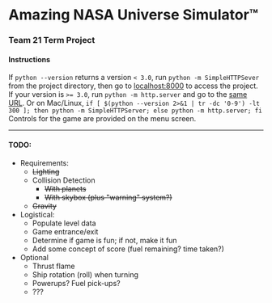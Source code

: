 # Amazing NASA Universe Simulator™
### Team 21 Term Project

#### Instructions
If `python --version` returns a version `< 3.0`, run `python -m SimpleHTTPSever` from the project directory, then go to [localhost:8000](http://localhost:8000) to access the project.
If your version is `>= 3.0`, run `python -m http.server` and go to the [same URL](http://localhost:8000).
Or on Mac/Linux, `if [ $(python --version 2>&1 | tr -dc '0-9') -lt 300 ]; then python -m SimpleHTTPServer; else python -m http.server; fi`
Controls for the game are provided on the menu screen.
 * * *
#### TODO:
  * Requirements:
    * ~~Lighting~~
    * Collision Detection
      * ~~With planets~~
      * ~~With skybox (plus "warning" system?)~~
    * ~~Gravity~~
  * Logistical:
    * Populate level data
     * Game entrance/exit 
    * Determine if game is fun; if not, make it fun
    * Add some concept of score (fuel remaining? time taken?)
  * Optional
    * Thrust flame
    * Ship rotation (roll) when turning
    * Powerups? Fuel pick-ups? 
    * ???
     
